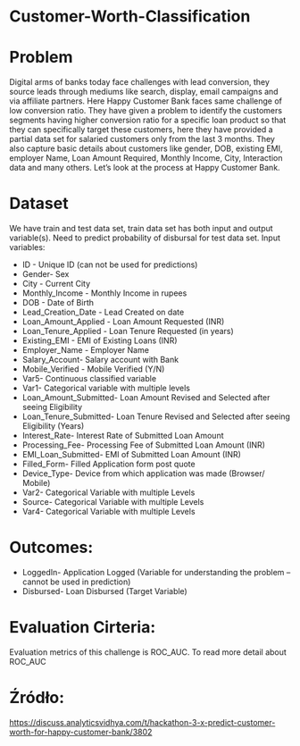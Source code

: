 # Customer-Worth-Classification

# Problem

Digital arms of banks today face challenges with lead conversion, they source leads through mediums like search, display, email campaigns and via affiliate partners. Here Happy Customer Bank faces same challenge of low conversion ratio. They have given a problem to identify the customers segments having higher conversion ratio for a specific loan product so that they can specifically target these customers, here they have provided a partial data set for salaried customers only from the last 3 months. They also capture basic details about customers like gender, DOB, existing EMI, employer Name, Loan Amount Required, Monthly Income, City, Interaction data and many others. Let’s look at the process at Happy Customer Bank.


# Dataset
We have train and test data set, train data set has both input and output variable(s). Need to predict probability of disbursal for test data set.
Input variables:
- ID - Unique ID (can not be used for predictions)
- Gender- Sex
- City - Current City
- Monthly_Income - Monthly Income in rupees
- DOB - Date of Birth
- Lead_Creation_Date - Lead Created on date
- Loan_Amount_Applied - Loan Amount Requested (INR)
- Loan_Tenure_Applied - Loan Tenure Requested (in years)
- Existing_EMI - EMI of Existing Loans (INR)
- Employer_Name - Employer Name
- Salary_Account- Salary account with Bank
- Mobile_Verified - Mobile Verified (Y/N)
- Var5- Continuous classified variable
- Var1- Categorical variable with multiple levels
- Loan_Amount_Submitted- Loan Amount Revised and Selected after seeing Eligibility
- Loan_Tenure_Submitted- Loan Tenure Revised and Selected after seeing Eligibility (Years)
- Interest_Rate- Interest Rate of Submitted Loan Amount
- Processing_Fee- Processing Fee of Submitted Loan Amount (INR)
- EMI_Loan_Submitted- EMI of Submitted Loan Amount (INR)
- Filled_Form- Filled Application form post quote
- Device_Type- Device from which application was made (Browser/ Mobile)
- Var2- Categorical Variable with multiple Levels
- Source- Categorical Variable with multiple Levels
- Var4- Categorical Variable with multiple Levels

# Outcomes:
- LoggedIn- Application Logged (Variable for understanding the problem – cannot be used in prediction)
- Disbursed- Loan Disbursed (Target Variable)

# Evaluation Cirteria:
Evaluation metrics of this challenge is ROC_AUC. To read more detail about ROC_AUC

# Źródło:
https://discuss.analyticsvidhya.com/t/hackathon-3-x-predict-customer-worth-for-happy-customer-bank/3802
